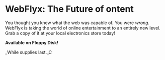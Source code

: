 # WebFlyx: The Future of ontent

You thought you knew what the web was capable of. You were _wrong_. WebFlyx is taking the world of online entertainment to an entirely new level. Grab a copy of it at your local electronics store today!

**Available on Floppy Disk!**

_While supplies last._C
